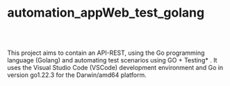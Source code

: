 # automation_appWeb_test_golang
<br> <br> 

This project aims to contain an API-REST, using the Go programming language (Golang) and automating test scenarios using GO + Testing* . It uses the Visual Studio Code (VSCode) development environment and Go in version go1.22.3 for the Darwin/amd64 platform.

<br> <br> 
